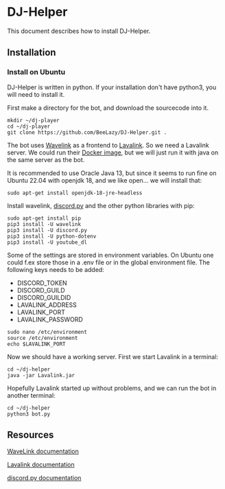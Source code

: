 # DJ-Helper
This document describes how to install DJ-Helper.

## Installation

### Install on Ubuntu
DJ-Helper is written in python. If your installation don't have python3, you will need to install it.

First make a directory for the bot, and download the sourcecode into it.
```code
mkdir ~/dj-player
cd ~/dj-player
git clone https://github.com/BeeLazy/DJ-Helper.git .
```

The bot uses [Wavelink](https://github.com/PythonistaGuild/Wavelink) as a frontend to [Lavalink](https://github.com/freyacodes/Lavalink). So we need a Lavalink server. We could run their [Docker image](https://hub.docker.com/r/fredboat/lavalink/), but we will just run it with java on the same server as the bot.

It is recommended to use Oracle Java 13, but since it seems to run fine on Ubuntu 22.04 with openjdk 18, and we like open... we will install that:
```code
sudo apt-get install openjdk-18-jre-headless
```

Install wavelink, [discord.py](https://github.com/Rapptz/discord.py) and the other python libraries with pip:
```code
sudo apt-get install pip
pip3 install -U wavelink
pip3 install -U discord.py
pip3 install -U python-dotenv
pip3 install -U youtube_dl
```

Some of the settings are stored in environment variables. On Ubuntu one could f.ex store those in a .env file or in the global environment file. The following keys needs to be added:
- DISCORD_TOKEN
- DISCORD_GUILD
- DISCORD_GUILDID
- LAVALINK_ADDRESS
- LAVALINK_PORT
- LAVALINK_PASSWORD

```code
sudo nano /etc/environment
source /etc/environment
echo $LAVALINK_PORT
```

Now we should have a working server. First we start Lavalink in a terminal:
```code
cd ~/dj-helper
java -jar Lavalink.jar
```

Hopefully Lavalink started up without problems, and we can run the bot in another terminal:
```code
cd ~/dj-helper
python3 bot.py
```

## Resources
[WaveLink documentation](https://wavelink.readthedocs.io/en/latest/)

[Lavalink documentation](https://lavalink.readthedocs.io/en/master/)

[discord.py documentation](https://discordpy.readthedocs.io/en/stable/)
